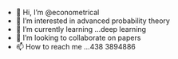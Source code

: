 - 👋 Hi, I’m @econometrical
- 👀 I’m interested in advanced probability theory
- 🌱 I’m currently learning ...deep learning
- 💞️ I’m looking to collaborate on papers
- 📫 How to reach me ...438 3894886

<!---
econometrical/econometrical is a ✨ special ✨ repository because its `README.md` (this file) appears on your GitHub profile.
You can click the Preview link to take a look at your changes.
--->
